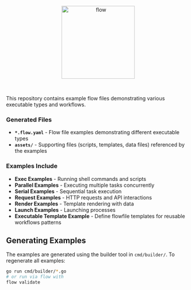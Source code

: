 <p align="center"><a href="https://flowexec.io"><img src="https://flowexec.io/_media/logo.png" alt="flow" width="200"/></a></p>

<br>

This repository contains example flow files demonstrating various executable types and workflows.

### Generated Files

- **`*.flow.yaml`** - Flow file examples demonstrating different executable types
- **`assets/`** - Supporting files (scripts, templates, data files) referenced by the examples

### Examples Include

- **Exec Examples** - Running shell commands and scripts
- **Parallel Examples** - Executing multiple tasks concurrently
- **Serial Examples** - Sequential task execution
- **Request Examples** - HTTP requests and API interactions
- **Render Examples** - Template rendering with data
- **Launch Examples** - Launching processes
- **Executable Template Example** - Define flowfile templates for reusable workflows patterns

## Generating Examples

The examples are generated using the builder tool in `cmd/builder/`. To regenerate all examples:

```bash
go run cmd/builder/*.go
# or run via flow with
flow validate
```
